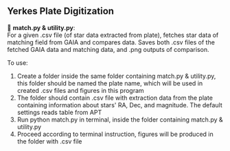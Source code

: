 ## Yerkes Plate Digitization
:stars: **match.py & utility.py**:  
For a given .csv file (of star data extracted from plate), fetches star data of matching field from GAIA and compares data. Saves both .csv files of the fetched GAIA data and matching data, and .png outputs of comparison.

To use:  
1. Create a folder inside the same folder containing match.py & utility.py, this folder should be named the plate name, which will be used in created .csv files and figures in this program
2. The folder should contain .csv file with extraction data from the plate containing information about stars' RA, Dec, and magnitude. The default settings reads table from APT
3. Run python match.py in terminal, inside the folder containing match.py & utility.py
4. Proceed according to terminal instruction, figures will be produced in the folder with .csv file
